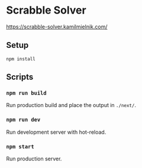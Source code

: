 # Scrabble Solver

https://scrabble-solver.kamilmielnik.com/

## Setup

```Shell
npm install
```

## Scripts

### `npm run build`

Run production build and place the output in `./next/`.

### `npm run dev`

Run development server with hot-reload.

### `npm start`

Run production server.

